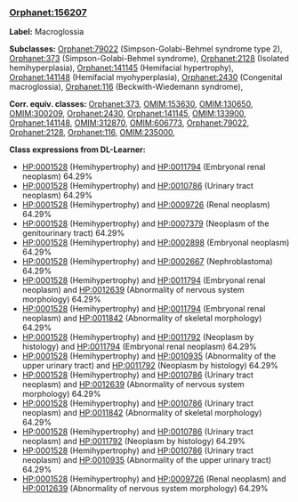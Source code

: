 
### [Orphanet:156207](http://www.orpha.net/ORDO/Orphanet_156207)
**Label:** Macroglossia

**Subclasses:** [Orphanet:79022](http://www.orpha.net/ORDO/Orphanet_79022) (Simpson-Golabi-Behmel syndrome type 2), [Orphanet:373](http://www.orpha.net/ORDO/Orphanet_373) (Simpson-Golabi-Behmel syndrome), [Orphanet:2128](http://www.orpha.net/ORDO/Orphanet_2128) (Isolated hemihyperplasia), [Orphanet:141145](http://www.orpha.net/ORDO/Orphanet_141145) (Hemifacial hypertrophy), [Orphanet:141148](http://www.orpha.net/ORDO/Orphanet_141148) (Hemifacial myohyperplasia), [Orphanet:2430](http://www.orpha.net/ORDO/Orphanet_2430) (Congenital macroglossia), [Orphanet:116](http://www.orpha.net/ORDO/Orphanet_116) (Beckwith-Wiedemann syndrome), 

**Corr. equiv. classes:** [Orphanet:373](http://www.orpha.net/ORDO/Orphanet_373), [OMIM:153630](http://purl.obolibrary.org/obo/OMIM_153630), [OMIM:130650](http://purl.obolibrary.org/obo/OMIM_130650), [OMIM:300209](http://purl.obolibrary.org/obo/OMIM_300209), [Orphanet:2430](http://www.orpha.net/ORDO/Orphanet_2430), [Orphanet:141145](http://www.orpha.net/ORDO/Orphanet_141145), [OMIM:133900](http://purl.obolibrary.org/obo/OMIM_133900), [Orphanet:141148](http://www.orpha.net/ORDO/Orphanet_141148), [OMIM:312870](http://purl.obolibrary.org/obo/OMIM_312870), [OMIM:606773](http://purl.obolibrary.org/obo/OMIM_606773), [Orphanet:79022](http://www.orpha.net/ORDO/Orphanet_79022), [Orphanet:2128](http://www.orpha.net/ORDO/Orphanet_2128), [Orphanet:116](http://www.orpha.net/ORDO/Orphanet_116), [OMIM:235000](http://purl.obolibrary.org/obo/OMIM_235000), 

**Class expressions from DL-Learner:**

- [HP:0001528](http://purl.obolibrary.org/obo/HP_0001528) (Hemihypertrophy) and [HP:0011794](http://purl.obolibrary.org/obo/HP_0011794) (Embryonal renal neoplasm) 64.29%
- [HP:0001528](http://purl.obolibrary.org/obo/HP_0001528) (Hemihypertrophy) and [HP:0010786](http://purl.obolibrary.org/obo/HP_0010786) (Urinary tract neoplasm) 64.29%
- [HP:0001528](http://purl.obolibrary.org/obo/HP_0001528) (Hemihypertrophy) and [HP:0009726](http://purl.obolibrary.org/obo/HP_0009726) (Renal neoplasm) 64.29%
- [HP:0001528](http://purl.obolibrary.org/obo/HP_0001528) (Hemihypertrophy) and [HP:0007379](http://purl.obolibrary.org/obo/HP_0007379) (Neoplasm of the genitourinary tract) 64.29%
- [HP:0001528](http://purl.obolibrary.org/obo/HP_0001528) (Hemihypertrophy) and [HP:0002898](http://purl.obolibrary.org/obo/HP_0002898) (Embryonal neoplasm) 64.29%
- [HP:0001528](http://purl.obolibrary.org/obo/HP_0001528) (Hemihypertrophy) and [HP:0002667](http://purl.obolibrary.org/obo/HP_0002667) (Nephroblastoma) 64.29%
- [HP:0001528](http://purl.obolibrary.org/obo/HP_0001528) (Hemihypertrophy) and [HP:0011794](http://purl.obolibrary.org/obo/HP_0011794) (Embryonal renal neoplasm) and [HP:0012639](http://purl.obolibrary.org/obo/HP_0012639) (Abnormality of nervous system morphology) 64.29%
- [HP:0001528](http://purl.obolibrary.org/obo/HP_0001528) (Hemihypertrophy) and [HP:0011794](http://purl.obolibrary.org/obo/HP_0011794) (Embryonal renal neoplasm) and [HP:0011842](http://purl.obolibrary.org/obo/HP_0011842) (Abnormality of skeletal morphology) 64.29%
- [HP:0001528](http://purl.obolibrary.org/obo/HP_0001528) (Hemihypertrophy) and [HP:0011792](http://purl.obolibrary.org/obo/HP_0011792) (Neoplasm by histology) and [HP:0011794](http://purl.obolibrary.org/obo/HP_0011794) (Embryonal renal neoplasm) 64.29%
- [HP:0001528](http://purl.obolibrary.org/obo/HP_0001528) (Hemihypertrophy) and [HP:0010935](http://purl.obolibrary.org/obo/HP_0010935) (Abnormality of the upper urinary tract) and [HP:0011792](http://purl.obolibrary.org/obo/HP_0011792) (Neoplasm by histology) 64.29%
- [HP:0001528](http://purl.obolibrary.org/obo/HP_0001528) (Hemihypertrophy) and [HP:0010786](http://purl.obolibrary.org/obo/HP_0010786) (Urinary tract neoplasm) and [HP:0012639](http://purl.obolibrary.org/obo/HP_0012639) (Abnormality of nervous system morphology) 64.29%
- [HP:0001528](http://purl.obolibrary.org/obo/HP_0001528) (Hemihypertrophy) and [HP:0010786](http://purl.obolibrary.org/obo/HP_0010786) (Urinary tract neoplasm) and [HP:0011842](http://purl.obolibrary.org/obo/HP_0011842) (Abnormality of skeletal morphology) 64.29%
- [HP:0001528](http://purl.obolibrary.org/obo/HP_0001528) (Hemihypertrophy) and [HP:0010786](http://purl.obolibrary.org/obo/HP_0010786) (Urinary tract neoplasm) and [HP:0011792](http://purl.obolibrary.org/obo/HP_0011792) (Neoplasm by histology) 64.29%
- [HP:0001528](http://purl.obolibrary.org/obo/HP_0001528) (Hemihypertrophy) and [HP:0010786](http://purl.obolibrary.org/obo/HP_0010786) (Urinary tract neoplasm) and [HP:0010935](http://purl.obolibrary.org/obo/HP_0010935) (Abnormality of the upper urinary tract) 64.29%
- [HP:0001528](http://purl.obolibrary.org/obo/HP_0001528) (Hemihypertrophy) and [HP:0009726](http://purl.obolibrary.org/obo/HP_0009726) (Renal neoplasm) and [HP:0012639](http://purl.obolibrary.org/obo/HP_0012639) (Abnormality of nervous system morphology) 64.29%


